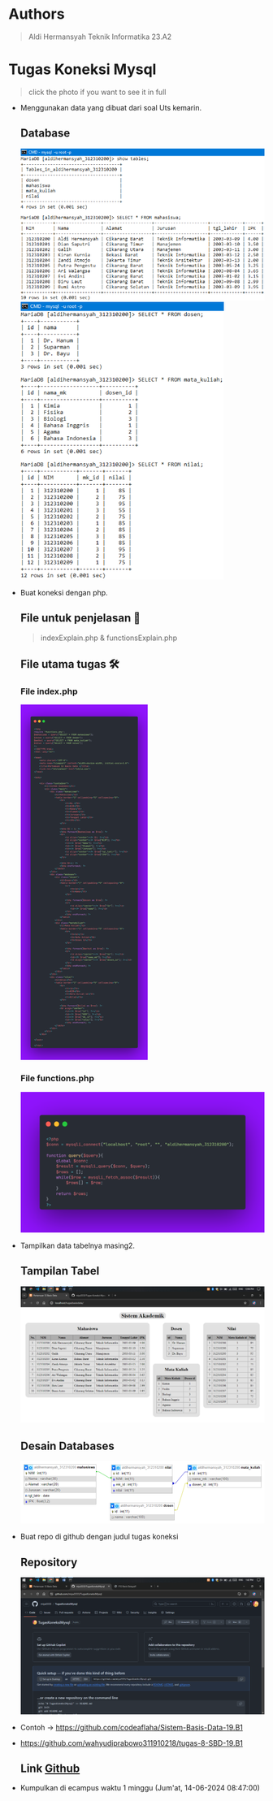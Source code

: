 # Authors
> Aldi Hermansyah Teknik Informatika 23.A2

# Tugas Koneksi Mysql
> click the photo if you want to see it in full
- Menggunakan data yang dibuat dari soal Uts kemarin.
  ## Database
  <img src="P12 - 1 database aldihermansyah312310200.png" width="500" img> <img src="P12 - 2 database aldihermansyah312310200.png" width="400" img>
  
- Buat koneksi dengan php.
  ## File untuk penjelasan 📝
  > indexExplain.php & functionsExplain.php
  
  ## File utama tugas 🛠
  ### File index.php
  <img src="P12 - php index.png" height="700" img>

  ### File functions.php
  <img src="P12 - php functions.png" width="500" img>
  
- Tampilkan data tabelnya masing2.
  ## Tampilan Tabel
  <img src="P12 - hasil tabel.png" img>

  ## Desain Databases
  <img src="P12 - desain databases.png" img>
  
- Buat repo di github dengan judul tugas koneksi
  ## Repository
  <img src="P12 - repository.png" img>
  
- Contoh -> https://github.com/codeaflaha/Sistem-Basis-Data-19.B1
- https://github.com/wahyudiprabowo311910218/tugas-8-SBD-19.B1
  ## Link <a href="https://github.com/miya3333/TugasKoneksiMysql">Github</a>
  
- Kumpulkan di ecampus waktu 1 minggu (Jum'at, 14-06-2024 08:47:00)
